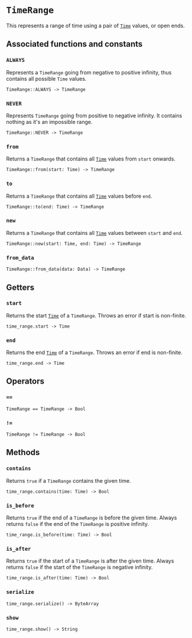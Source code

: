 # `TimeRange`

This represents a range of time using a pair of [`Time`](./time.md) values, or open ends.

## Associated functions and constants

### `ALWAYS`

Represents a `TimeRange` going from negative to positive infinity, thus contains all possible `Time` values.

```helios
TimeRange::ALWAYS -> TimeRange
```

### `NEVER`

Represents `TimeRange` going from positive to negative infinity. It contains nothing as it's an impossible range.

```helios
TimeRange::NEVER -> TimeRange
```

### `from`

Returns a `TimeRange` that contains all [`Time`](./time.md) values from `start` onwards.

```helios
TimeRange::from(start: Time) -> TimeRange
```

### `to`

Returns a `TimeRange` that contains all [`Time`](./time.md) values before `end`.

```helios
TimeRange::to(end: Time) -> TimeRange
```

### `new`

Returns a `TimeRange` that contains all [`Time`](./time.md) values between `start` and `end`.

```helios
TimeRange::new(start: Time, end: Time) -> TimeRange
```

### `from_data`

```helios
TimeRange::from_data(data: Data) -> TimeRange
```

## Getters

### `start`

Returns the start [`Time`](./time.md) of a `TimeRange`. Throws an error if start is non-finite.

```helios
time_range.start -> Time
```

### `end`

Returns the end [`Time`](./time.md) of a `TimeRange`. Throws an error if end is non-finite.

```helios
time_range.end -> Time
```

## Operators

### `==`

```helios
TimeRange == TimeRange -> Bool
```

### `!=`

```helios
TimeRange != TimeRange -> Bool
```

## Methods

### `contains`

Returns `true` if a `TimeRange` contains the given time.

```helios
time_range.contains(time: Time) -> Bool
```

### `is_before`

Returns `true` if the end of a `TimeRange` is before the given time. Always returns `false` if the end of the `TimeRange` is positive infinity.

```helios
time_range.is_before(time: Time) -> Bool
```

### `is_after`

Returns `true` if the start of a `TimeRange` is after the given time. Always returns `false` if the start of the `TimeRange` is negative infinity.

```helios
time_range.is_after(time: Time) -> Bool
```

### `serialize`

```helios
time_range.serialize() -> ByteArray
```

### `show`

```helios
time_range.show() -> String
```
